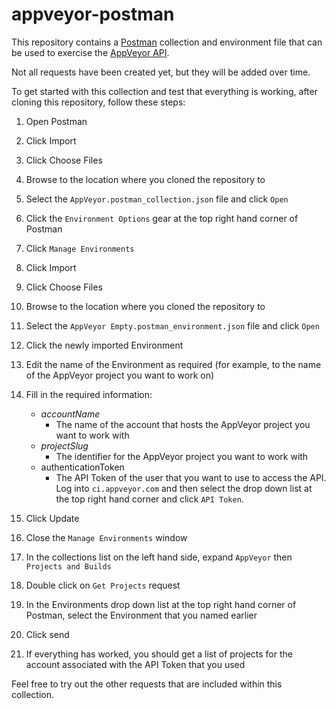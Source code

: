 # appveyor-postman

This repository contains a [Postman](https://www.getpostman.com/) collection and environment file that can be used to exercise the [AppVeyor API](https://www.appveyor.com/docs/api/).

Not all requests have been created yet, but they will be added over time.

To get started with this collection and test that everything is working, after cloning this repository, follow these steps:

1. Open Postman
1. Click Import
1. Click Choose Files
1. Browse to the location where you cloned the repository to
1. Select the `AppVeyor.postman_collection.json` file and click `Open`
1. Click the `Environment Options` gear at the top right hand corner of Postman
1. Click `Manage Environments`
1. Click Import
1. Click Choose Files
1. Browse to the location where you cloned the repository to
1. Select the `AppVeyor Empty.postman_environment.json` file and click `Open`
1. Click the newly imported Environment
1. Edit the name of the Environment as required (for example, to the name of the AppVeyor project you want to work on)
1. Fill in the required information:

    * _accountName_
      * The name of the account that hosts the AppVeyor project you want to work with
    * _projectSlug_
      * The identifier for the AppVeyor project you want to work with
    * authenticationToken
      * The API Token of the user that you want to use to access the API.  Log into `ci.appveyor.com` and then select the drop down list at the top right hand corner and click `API Token`.

1. Click Update
1. Close the `Manage Environments` window
1. In the collections list on the left hand side, expand `AppVeyor` then `Projects and Builds`
1. Double click on `Get Projects` request
1. In the Environments drop down list at the top right hand corner of Postman, select the Environment that you named earlier
1. Click send
1. If everything has worked, you should get a list of projects for the account associated with the API Token that you used

Feel free to try out the other requests that are included within this collection.